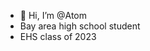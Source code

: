 - 👋 Hi, I’m @Atom
- Bay area high school student 
- EHS class of 2023


<!---
AtomEllington/AtomEllington is a ✨ special ✨ repository because its `README.md` (this file) appears on your GitHub profile.
You can click the Preview link to take a look at your changes.
--->
